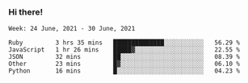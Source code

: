### Hi there!

<!--START_SECTION:waka-->
```text
Week: 24 June, 2021 - 30 June, 2021

Ruby         3 hrs 35 mins   ██████████████░░░░░░░░░░░   56.29 % 
JavaScript   1 hr 26 mins    █████▓░░░░░░░░░░░░░░░░░░░   22.55 % 
JSON         32 mins         ██░░░░░░░░░░░░░░░░░░░░░░░   08.39 % 
Other        23 mins         █▓░░░░░░░░░░░░░░░░░░░░░░░   06.10 % 
Python       16 mins         █░░░░░░░░░░░░░░░░░░░░░░░░   04.23 % 
```
<!--END_SECTION:waka-->
